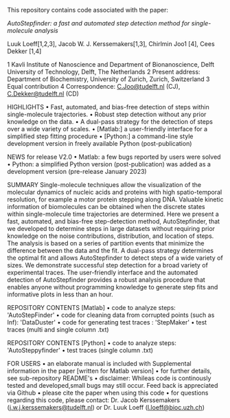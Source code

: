 This repository contains code associated with the paper:

*AutoStepfinder: a fast and automated step detection method for single-molecule analysis*

Luuk Loeff[1,2,3], Jacob W. J. Kerssemakers[1,3], Chirlmin Joo1 [4], Cees Dekker [1,4]

1 Kavli Institute of Nanoscience and Department of Bionanoscience, Delft University of Technology, Delft, The Netherlands
2 Present address: Department of Biochemistry, University of Zurich, Zurich, Switzerland
3 Equal contribution
4 Correspondence: C.Joo@tudelft.nl (CJ), C.Dekker@tudelft.nl (CD)

HIGHLIGHTS
•	Fast, automated, and bias-free detection of steps within single-molecule trajectories.
•	Robust step detection without any prior knowledge on the data.
•	A dual-pass strategy for the detection of steps over a wide variety of scales.
•	[Matlab:] a user-friendly interface for a simplified step fitting procedure
•	[Python:] a command-line style development version in freely available Python (post-publication)

NEWS for release V2.0
• Matlab: a few bugs reported by users were solved
• Python: a simplified Python version (post-publication) was added as a development version (pre-release January 2023)

SUMMARY
Single-molecule techniques allow the visualization of the molecular dynamics of nucleic acids and proteins with high spatio-temporal resolution, for example a motor protein stepping along DNA. Valuable kinetic information of biomolecules can be obtained when the discrete states within single-molecule time trajectories are determined. Here we present a fast, automated, and bias-free step-detection method, AutoStepfinder, that we developed to determine steps in large datasets without requiring prior knowledge on the noise contributions, distribution, and location of steps. The analysis is based on a series of partition events that minimize the difference between the data and the fit. A dual-pass strategy determines the optimal fit and allows AutoStepfinder to detect steps of a wide variety of sizes. We demonstrate successful step detection for a broad variety of experimental traces. The user-friendly interface and the automated detection of AutoStepfinder provides a robust analysis procedure that enables anyone without programming knowledge to generate step fits and informative plots in less than an hour. 


REPOSITORY CONTENTS [Matlab]
•	code to analyze steps: 'AutoStepFinder'
•	code for cleaning data from corrupted points (such as Inf): 'DataDuster'
•	code for generating test traces : 'StepMaker'
•	test traces (multi and single column .txt)

REPOSITORY CONTENTS [Python]
•	code to analyze steps: 'AutoSteppyfinder'
•	test traces (single column .txt)

FOR USERS
•	an elaborate manual is included with Supplemental information in the paper [written for Matlab version]
•	for further details, see sub-repository README's
•	disclaimer: Whileas code is continously tested and developed,small bugs may still occur. 
	Feed back is appreciated via Github 
•	please cite the paper when using this code
•	for questions regarding this code, please contact:
	Dr. Jacob Kerssemakers (j.w.j.kerssemakers@tudelft.nl) or
	Dr. Luuk Loeff (l.loeff@bioc.uzh.ch)
